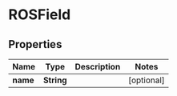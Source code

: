 

# ROSField


## Properties

| Name | Type | Description | Notes |
|------------ | ------------- | ------------- | -------------|
|**name** | **String** |  |  [optional] |



